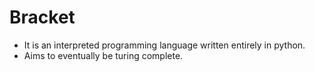 # Bracket
- It is an interpreted programming language written entirely in python.
- Aims to eventually be turing complete.
